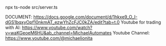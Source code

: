 npx ts-node src/server.ts


DOCUMENT: https://docs.google.com/document/d/1hkxe9_O_I-dGS1bqxyOpf10nkmAT_ezwYhZcFJC0kZA/edit?tab=t.0
Youtube for trading with AI: https://www.youtube.com/watch?v=waKGeoeM6HU&ab_channel=MichaelAutomates
Youtube Channel: https://www.youtube.com/@michaelionita
